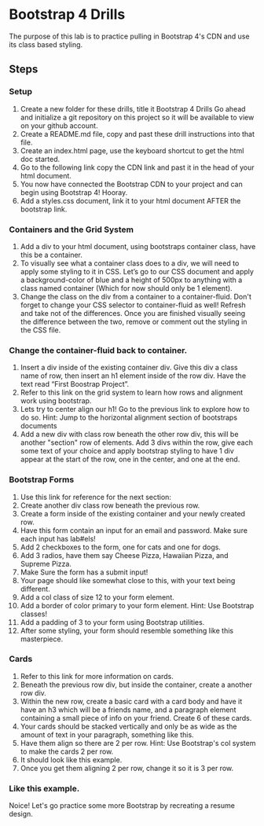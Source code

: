# Bootstrap 4 Drills
The purpose of this lab is to practice pulling in Bootstrap 4's CDN and use its class based styling.

## Steps
### Setup
1. Create a new folder for these drills, title it Bootstrap 4 Drills
Go ahead and initialize a git repository on this project so it will be available to view on your github account.
1. Create a README.md file, copy and past these drill instructions into that file.
2. Create an index.html page, use the keyboard shortcut to get the html doc started.
4. Go to the following link copy the CDN link and past it in the head of your html document.
5. You now have connected the Bootstrap CDN to your project and can begin using Bootstrap 4! Hooray.
6. Add a styles.css document, link it to your html document AFTER the bootstrap link.
### Containers and the Grid System
1. Add a div to your html document, using bootstraps container class, have this be a container.
2. To visually see what a container class does to a div, we will need to apply some styling to it in CSS. Let’s go to our CSS document and apply a background-color of blue and a height of 500px to anything with a class named container (Which for now should only be 1 element).
3. Change the class on the div from a container to a container-fluid. Don't forget to change your CSS selector to container-fluid as well! Refresh and take not of the differences. Once you are finished visually seeing the difference between the two, remove or comment out the styling in the CSS file.
### Change the container-fluid back to container.
1. Insert a div inside of the existing container div. Give this div a class name of row, then insert an h1 element inside of the row div. Have the text read “First Boostrap Project”.
2. Refer to this link on the grid system to learn how rows and alignment work using bootstrap.
3. Lets try to center align our h1! Go to the previous link to explore how to do so.
Hint: Jump to the horizontal alignment section of bootstraps documents
4. Add a new div with class row beneath the other row div, this will be another "section" row of elements. Add 3 divs within the row, give each some text of your choice and apply bootstrap styling to have 1 div appear at the start of the row, one in the center, and one at the end.
### Bootstrap Forms
1. Use this link for reference for the next section:
2. Create another div class row beneath the previous row.
3. Create a form inside of the existing container and your newly created row.
4. Have this form contain an input for an email and password. Make sure each input has lab#els!
5. Add 2 checkboxes to the form, one for cats and one for dogs.
6. Add 3 radios, have them say Cheese Pizza, Hawaiian Pizza, and Supreme Pizza.
7. Make Sure the form has a submit input!
8. Your page should like somewhat close to this, with your text being different.
9. Add a col class of size 12 to your form element.
10. Add a border of color primary to your form element.
Hint: Use Bootstrap classes!
11. Add a padding of 3 to your form using Bootstrap utilities.
12. After some styling, your form should resemble something like this masterpiece.
### Cards
1. Refer to this link for more information on cards.
2. Beneath the previous row div, but inside the container, create a another row div.
3. Within the new row, create a basic card with a card body and have it have an h3 which will be a friends name, and a paragraph element containing a small piece of info on your friend. Create 6 of these cards.
4. Your cards should be stacked vertically and only be as wide as the amount of text in your paragraph, something like this.
5. Have them align so there are 2 per row.
Hint: Use Bootstrap's col system to make the cards 2 per row.
6. It should look like this example.
7. Once you get them aligning 2 per row, change it so it is 3 per row.
### Like this example.
Noice! Let's go practice some more Bootstrap by recreating a resume design.
